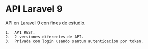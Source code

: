 # API Laravel 9
 API en Laravel 9 con fines de estudio.

    1.  API REST.
    2.  2 versiones diferentes de API.
    3.  Privada con login usando santum autenticacion por token.
